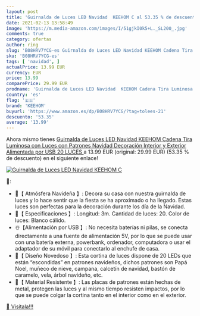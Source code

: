 ```yaml
---
layout: post
title: 'Guirnalda de Luces LED Navidad  KEEHOM C al 53.35 % de descuento'
date: 2021-02-13 13:58:49
image: 'https://m.media-amazon.com/images/I/51gjkI0k5+L._SL200_.jpg'
comments: true
category: ofertas
author: ring
slug: 'B08HRV7YCG-es Guirnalda de Luces LED Navidad KEEHOM Cadena Tira Luminosa...'
sku: 'B08HRV7YCG-es'
tags: [ 'navidad', ]
actualPrice: 13.99 EUR
currency: EUR
price: 13.99
comparePrice: 29.99 EUR
prodname: 'Guirnalda de Luces LED Navidad  KEEHOM Cadena Tira Luminosa con Luces con Patrones Navidad  Decoración Interior y Exterior  Alimentada por USB  20 LUCES '
country: 'es'
flag: '🇪🇸'
brand: 'KEEHOM'
buyurl: 'https://www.amazon.es/dp/B08HRV7YCG/?tag=tolees-21'
descuento: '53.35'
average: '13.99'
---
```


Ahora mismo tienes [Guirnalda de Luces LED Navidad  KEEHOM Cadena Tira Luminosa con Luces con Patrones Navidad  Decoración Interior y Exterior  Alimentada por USB  20 LUCES ](https://www.amazon.es/dp/B08HRV7YCG/?tag=tolees-21) a 13.99 EUR (original: 29.99 EUR) (53.35 %  de descuento) en el siguiente enlace!

[![Guirnalda de Luces LED Navidad  KEEHOM C](https://m.media-amazon.com/images/I/51gjkI0k5+L._SL200_.jpg)](https://www.amazon.es/dp/B08HRV7YCG/?tag=tolees-21)

🔎:

- 🎁【 Atmósfera Navideña 】: Decora su casa con nuestra guirnalda de luces y lo hace sentir que la fiesta se ha aproximado o ha llegado. Estas luces son perfectas para la decoración durante los día de la Navidad.
- 🍭【 Especificaciones 】: Longitud: 3m. Cantidad de luces: 20. Color de luces: Blanco cálido.
- ☃️【Alimentación por USB 】: No necesita baterías ni pilas, se conecta directamente a una fuente de alimentación 5V, por lo que se puede usar con una batería externa, powerbank, ordenador, computadora o usar el adaptador de su móvil para conectarlo al enchufe de casa.
- 🎅【 Diseño Novedoso 】: Esta cortina de luces dispone de 20 LEDs que están “escondidas” en patrones navideños, dichos patrones son Papá Noel, muñeco de nieve, campana, calcetín de navidad, bastón de caramelo, vela, árbol navideño, etc.
- 🎄【 Material Resistente 】: Las placas de patrones están hechas de metal, protegen las luces y al mismo tiempo resisten impactos, por lo que se puede colgar la cortina tanto en el interior como en el exterior.

[🛒 Visítala!!!](https://www.amazon.es/dp/B08HRV7YCG/?tag=tolees-21)
